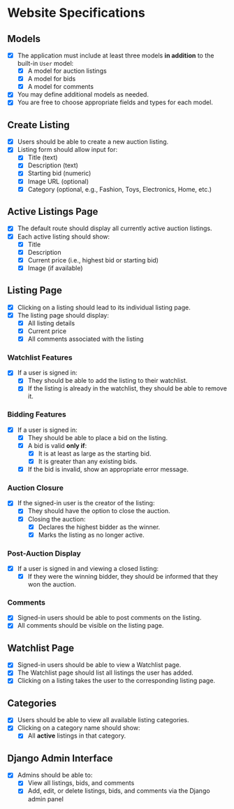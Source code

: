 # Website Specifications

## Models

- [x] The application must include at least three models **in addition** to the built-in `User` model:
  - [x] A model for auction listings
  - [x] A model for bids
  - [x] A model for comments
- [x] You may define additional models as needed.
- [x] You are free to choose appropriate fields and types for each model.

## Create Listing

- [x] Users should be able to create a new auction listing.
- [x] Listing form should allow input for:
  - [x] Title (text)
  - [x] Description (text)
  - [x] Starting bid (numeric)
  - [x] Image URL (optional)
  - [x] Category (optional, e.g., Fashion, Toys, Electronics, Home, etc.)

## Active Listings Page

- [x] The default route should display all currently active auction listings.
- [x] Each active listing should show:
  - [x] Title
  - [x] Description
  - [x] Current price (i.e., highest bid or starting bid)
  - [x] Image (if available)

## Listing Page

- [x] Clicking on a listing should lead to its individual listing page.
- [x] The listing page should display:
  - [x] All listing details
  - [x] Current price
  - [x] All comments associated with the listing

### Watchlist Features

- [x] If a user is signed in:
  - [x] They should be able to add the listing to their watchlist.
  - [x] If the listing is already in the watchlist, they should be able to remove it.

### Bidding Features

- [x] If a user is signed in:
  - [x] They should be able to place a bid on the listing.
  - [x] A bid is valid **only if**:
    - [x] It is at least as large as the starting bid.
    - [x] It is greater than any existing bids.
  - [x] If the bid is invalid, show an appropriate error message.

### Auction Closure

- [x] If the signed-in user is the creator of the listing:
  - [x] They should have the option to close the auction.
  - [x] Closing the auction:
    - [x] Declares the highest bidder as the winner.
    - [x] Marks the listing as no longer active.

### Post-Auction Display

- [x] If a user is signed in and viewing a closed listing:
  - [x] If they were the winning bidder, they should be informed that they won the auction.

### Comments

- [x] Signed-in users should be able to post comments on the listing.
- [x] All comments should be visible on the listing page.

## Watchlist Page

- [x] Signed-in users should be able to view a Watchlist page.
- [x] The Watchlist page should list all listings the user has added.
- [x] Clicking on a listing takes the user to the corresponding listing page.

## Categories

- [x] Users should be able to view all available listing categories.
- [x] Clicking on a category name should show:
  - [x] All **active** listings in that category.

## Django Admin Interface

- [x] Admins should be able to:
  - [x] View all listings, bids, and comments
  - [x] Add, edit, or delete listings, bids, and comments via the Django admin panel
